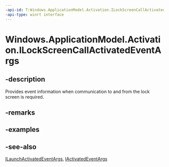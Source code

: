```yaml
---
-api-id: T:Windows.ApplicationModel.Activation.ILockScreenCallActivatedEventArgs
-api-type: winrt interface
---
```


<!-- Interface syntax.
public interface ILockScreenCallActivatedEventArgs : Windows.ApplicationModel.Activation.IActivatedEventArgs, Windows.ApplicationModel.Activation.ILaunchActivatedEventArgs
-->

# Windows.ApplicationModel.Activation.ILockScreenCallActivatedEventArgs

## -description
Provides event information when communication to and from the lock screen is required.

## -remarks

## -examples

## -see-also
[ILaunchActivatedEventArgs](ilaunchactivatedeventargs.md), [IActivatedEventArgs](iactivatedeventargs.md)